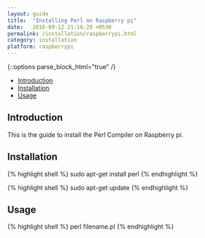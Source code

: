 ```yaml
---
layout: guide
title:  "Installing Perl on Raspberry pi"
date:   2016-09-12 21:16:29 +0530
permalink: /installation/raspberrypi.html
category: installation
platform: raspberrypi
---
```


{::options parse_block_html="true" /}

* [Introduction](#introduction)
* [Installation](#installation)
* [Usage](#usage)

<section class="wrapper">

## Introduction

This is the guide to install the Perl Compiler on Raspberry pi. 

## Installation



{% highlight shell %}
sudo apt-get install perl
{% endhighlight %}

{% highlight shell %}
sudo apt-get update
{% endhighlight %}

## Usage

{% highlight shell %}
perl filename.pl
{% endhighlight %}

</section>
